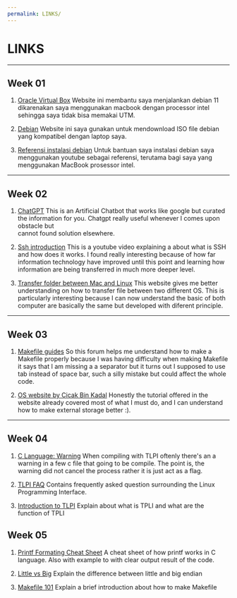 ```yaml
---
permalink: LINKS/
---
```


# LINKS
---
## Week 01
1. [Oracle Virtual Box](https://www.virtualbox.org/wiki/Downloads)
    Website ini membantu saya menjalankan debian 11 dikarenakan saya menggunakan macbook dengan processor intel sehingga       saya tidak bisa memakai UTM.
    
2. [Debian](https://www.debian.org/download)
    Website ini saya gunakan untuk mendownload ISO file debian yang kompatibel dengan laptop saya.
    
3. [Referensi instalasi debian](https://www.youtube.com/watch?v=Wm9sf67mn7k)
    Untuk bantuan saya instalasi debian saya menggunakan youtube sebagai referensi, terutama bagi saya yang menggunakan MacBook prosessor intel.
---
## Week 02
1. [ChatGPT](https://chat.openai.com/chat)
    This is an Artificial Chatbot that works like google but curated the information for you. Chatgpt really useful whenever I comes upon obstacle but     
    cannot found solution elsewhere.

2. [Ssh introduction](https://www.youtube.com/watch?v=qWKK_PNHnnA)
    This is a youtube video explaining a about what is SSH and how does it works. I found really interesting because of how far information technology have
    improved until this point and learning how information are being transferred in much more deeper level.
    
3. [Transfer folder between Mac and Linux](https://medium.com/macoclock/share-folder-between-macos-and-ubuntu-4ce84fb5c1ad)
    This website gives me better understanding on how to transfer file between two different OS. This is particularly interesting because I can now
    understand the basic of both computer are basically the same but developed with diferent principle.
---
## Week 03
1. [Makefile guides](https://stackoverflow.com/questions/9580566/missing-separator-in-makefile)
   So this forum helps me understand how to make a Makefile properly because I was having difficulty when making Makefile it says that I am missing a 
   a separator but it turns out I supposed to use tab instead of space bar, such a silly mistake but could affect the whole code.

2. [OS website by Cicak Bin Kadal](https://doit.vlsm.org/015.html)
    Honestly the tutorial offered in the website already covered most of what I must do, and I can understand how to make external storage better :).
---
## Week 04
1. [C Language: Warning](https://www.techonthenet.com/c_language/directives/warning.php)
    When compiling with TLPI oftenly there's an a warning in a few c file that going to be compile. The point is, the 
    warning did not cancel the process rather it is just act as a flag.

2. [TLPI FAQ](https://man7.org/tlpi/code/faq.html)
    Contains frequently asked question surrounding the Linux Programming Interface.
    
3. [Introduction to TLPI](https://en.wikipedia.org/wiki/The_Linux_Programming_Interface)
    Explain about what is TPLI and what are the function of TPLI

## Week 05
1. [Printf Formating Cheat Sheet](https://alvinalexander.com/programming/printf-format-cheat-sheet/)
    A cheat sheet of how printf works in C language. Also with example to with clear output result of the code.

2. [Little vs Big](https://www.section.io/engineering-education/what-is-little-endian-and-big-endian/)
    Explain the difference between little and big endian

3. [Makefile 101](https://makefiletutorial.com/)
    Explain a brief introduction about how to make Makefile
